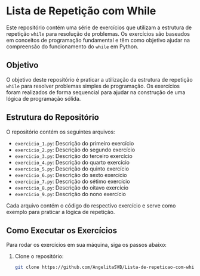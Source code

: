 # Lista de Repetição com While

Este repositório contém uma série de exercícios que utilizam a estrutura de repetição `while` para resolução de problemas. Os exercícios são baseados em conceitos de programação fundamental e têm como objetivo ajudar na compreensão do funcionamento do `while` em Python.

## Objetivo

O objetivo deste repositório é praticar a utilização da estrutura de repetição `while` para resolver problemas simples de programação. Os exercícios foram realizados de forma sequencial para ajudar na construção de uma lógica de programação sólida.

## Estrutura do Repositório

O repositório contém os seguintes arquivos:

- `exercicio_1.py`: Descrição do primeiro exercício
- `exercicio_2.py`: Descrição do segundo exercício
- `exercicio_3.py`: Descrição do terceiro exercício
- `exercicio_4.py`: Descrição do quarto exercício
- `exercicio_5.py`: Descrição do quinto exercício
- `exercicio_6.py`: Descrição do sexto exercício
- `exercicio_7.py`: Descrição do sétimo exercício
- `exercicio_8.py`: Descrição do oitavo exercício
- `exercicio_9.py`: Descrição do nono exercício

Cada arquivo contém o código do respectivo exercício e serve como exemplo para praticar a lógica de repetição.

## Como Executar os Exercícios

Para rodar os exercícios em sua máquina, siga os passos abaixo:

1. Clone o repositório:

   ```bash
   git clone https://github.com/AngelitaSVB/Lista-de-repeticao-com-while.git
